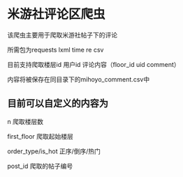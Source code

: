 # 米游社评论区爬虫 

该爬虫主要用于爬取米游社帖子下的评论 

所需包为requests lxml time re csv

目前支持爬取楼层id 用户id 评论内容（floor_id uid comment）

内容将被保存在同目录下的mihoyo_comment.csv中

## 目前可以自定义的内容为

n 爬取楼层数

first_floor 爬取起始楼层

order_type/is_hot 正序/倒序/热门

post_id 爬取的帖子编号
